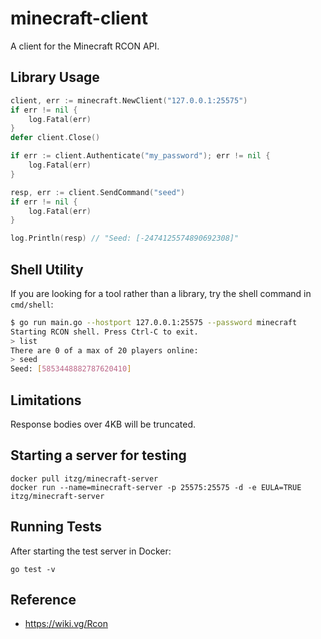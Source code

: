 # minecraft-client

A client for the Minecraft RCON API.

## Library Usage

```go
client, err := minecraft.NewClient("127.0.0.1:25575")
if err != nil {
	log.Fatal(err)
}
defer client.Close()

if err := client.Authenticate("my_password"); err != nil {
	log.Fatal(err)
}

resp, err := client.SendCommand("seed")
if err != nil {
	log.Fatal(err)
}

log.Println(resp) // "Seed: [-2474125574890692308]"
```

## Shell Utility

If you are looking for a tool rather than a library, try the shell command in
`cmd/shell`:

```bash
$ go run main.go --hostport 127.0.0.1:25575 --password minecraft
Starting RCON shell. Press Ctrl-C to exit.
> list
There are 0 of a max of 20 players online:
> seed
Seed: [5853448882787620410]
```

## Limitations

Response bodies over 4KB will be truncated.

## Starting a server for testing

```
docker pull itzg/minecraft-server
docker run --name=minecraft-server -p 25575:25575 -d -e EULA=TRUE itzg/minecraft-server
```

## Running Tests

After starting the test server in Docker:

```
go test -v
```

## Reference

- https://wiki.vg/Rcon